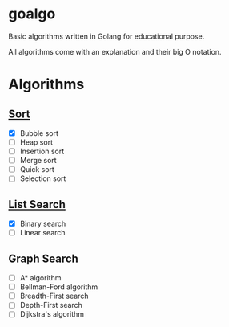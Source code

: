 # goalgo
Basic algorithms written in Golang for educational purpose.

All algorithms come with an explanation and their big O notation.

# Algorithms
## [Sort](./sort/README.md)
- [x] Bubble sort
- [ ] Heap sort
- [ ] Insertion sort
- [ ] Merge sort
- [ ] Quick sort
- [ ] Selection sort

## [List Search](./search/README.md)
- [x] Binary search
- [ ] Linear search

## Graph Search
- [ ] A* algorithm
- [ ] Bellman-Ford algorithm
- [ ] Breadth-First search
- [ ] Depth-First search
- [ ] Dijkstra's algorithm
